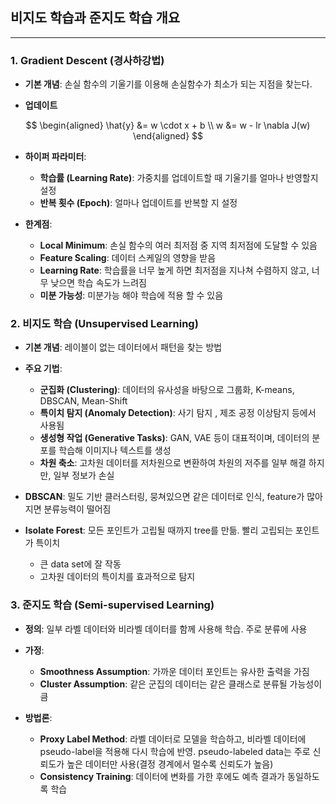 ## 비지도 학습과 준지도 학습 개요
---

### 1. Gradient Descent (경사하강법)
 - **기본 개념**: 손실 함수의 기울기를 이용해 손실함수가 최소가 되는 지점을 찾는다.

 - **업데이트**

$$
\begin{aligned}
\hat{y} &= w \cdot x + b \\
w &= w - lr \nabla J(w)
\end{aligned}
$$

 - **하이퍼 파라미터**:
    - **학습률 (Learning Rate)**: 가중치를 업데이트할 때 기울기를 얼마나 반영할지 설정
    - **반복 횟수 (Epoch)**: 얼마나 업데이트를 반복할 지 설정

 - **한계점**:
    - **Local Minimum**: 손실 함수의 여러 최저점 중 지역 최저점에 도달할 수 있음
    - **Feature Scaling**: 데이터 스케일의 영향을 받음
    - **Learning Rate**: 학습률을 너무 높게 하면 최저점을 지나쳐 수렴하지 않고, 너무 낮으면 학습 속도가 느려짐
    - **미분 가능성**: 미분가능 해야 학습에 적용 할 수 있음

### 2. 비지도 학습 (Unsupervised Learning)
- **기본 개념**: 레이블이 없는 데이터에서 패턴을 찾는 방법

- **주요 기법**:
    - **군집화 (Clustering)**: 데이터의 유사성을 바탕으로 그룹화, K-means, DBSCAN, Mean-Shift
    - **특이치 탐지 (Anomaly Detection)**: 사기 탐지 , 제조 공정 이상탐지 등에서 사용됨
    - **생성형 작업 (Generative Tasks)**: GAN, VAE 등이 대표적이며, 데이터의 분포를 학습해 이미지나 텍스트를 생성
    - **차원 축소**: 고차원 데이터를 저차원으로 변환하여 차원의 저주를 일부 해결 하지만, 일부 정보가 손실

- **DBSCAN**: 밀도 기반 클러스터링, 뭉쳐있으면 같은 데이터로 인식, feature가 많아지면 분류능력이 떨어짐
- **Isolate Forest**: 모든 포인트가 고립될 때까지 tree를 만듦. 빨리 고립되는 포인트가 특이치
    - 큰 data set에 잘 작동
    - 고차원 데이터의 특이치를 효과적으로 탐지

### 3. 준지도 학습 (Semi-supervised Learning)
- **정의**: 일부 라벨 데이터와 비라벨 데이터를 함께 사용해 학습. 주로 분류에 사용

- **가정**:
    - **Smoothness Assumption**: 가까운 데이터 포인트는 유사한 출력을 가짐
    - **Cluster Assumption**: 같은 군집의 데이터는 같은 클래스로 분류될 가능성이 큼

- **방법론**:
    - **Proxy Label Method**: 라벨 데이터로 모델을 학습하고, 비라벨 데이터에 pseudo-label을 적용해 다시 학습에 반영. pseudo-labeled data는 주로 신뢰도가 높은 데이터만 사용(결정 경계에서 멀수록 신뢰도가 높음)
    - **Consistency Training**: 데이터에 변화를 가한 후에도 예측 결과가 동일하도록 학습
